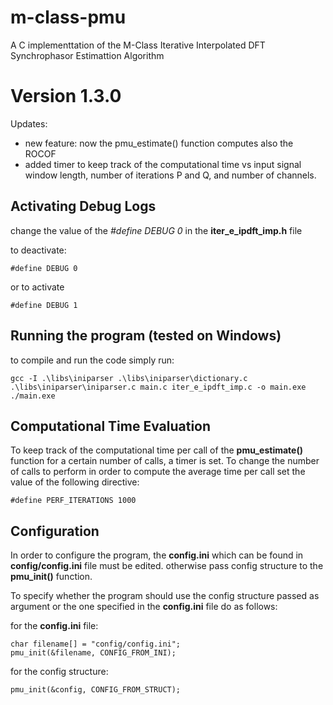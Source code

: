 # __m-class-pmu__
A C implementtation of the M-Class Iterative Interpolated DFT Synchrophasor Estimattion Algorithm
# Version 1.3.0
Updates:
- new feature: now the pmu_estimate() function computes also the ROCOF
- added timer to keep track of the computational time vs input signal window length, number of iterations P and Q, and number of channels.

## __Activating Debug Logs__
change the value of the _#define DEBUG 0_ in the __iter_e_ipdft_imp.h__ file

to deactivate:

    #define DEBUG 0
or to activate

    #define DEBUG 1

## __Running the program (tested on Windows)__
to compile and run the code simply run:

    gcc -I .\libs\iniparser .\libs\iniparser\dictionary.c .\libs\iniparser\iniparser.c main.c iter_e_ipdft_imp.c -o main.exe
    ./main.exe

## __Computational Time Evaluation__
To keep track of the computational time per call of the __pmu_estimate()__ function for a certain number of calls, a timer is set.
To change the number of calls to perform in order to compute the average time per call set the value of the following directive:

    #define PERF_ITERATIONS 1000

## __Configuration__

In order to configure the program, the __config.ini__ which can be found in __config/config.ini__ file must be edited. otherwise pass config structure to the __pmu_init()__ function.

To specify whether the program should use the config structure passed as argument or the one specified in the __config.ini__ file do as follows:

for the __config.ini__ file:

    char filename[] = "config/config.ini";
    pmu_init(&filename, CONFIG_FROM_INI);

for the config structure:
    
    pmu_init(&config, CONFIG_FROM_STRUCT);
